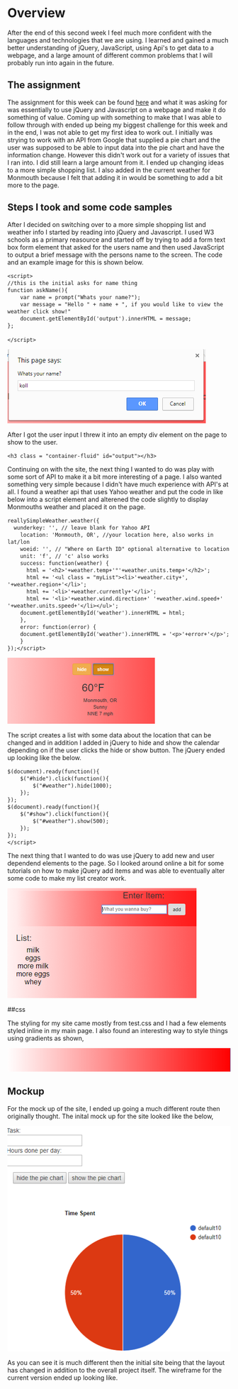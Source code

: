 

# Overview
After the end of this second week I feel much more confident with the languages and technologies that we are using. I learned and gained a much better understanding of jQuery, JavaScript, using Api's to get data to a webpage, and a large amount of different common problems that I will probably run into again in the future. 


## The assignment
The assignment for this week can be found [here](http://www.wou.edu/~morses/classes/cs46x/assignments/HW2.html) and what it was asking for was essentially to use jQuery and Javascript on a webpage and make it do something of value. Coming up with something to make that I was able to follow through with ended up being my biggest challenge for this week and in the end, I was not able to get my first idea to work out. I initially was strying to work with an API from Google that supplied a pie chart and the user was supposed to be able to input data into the pie chart and have the information change. However this didn't work out for a variety of issues that I ran into. I did still learn a large amount from it. I ended up changing ideas to a more simple shopping list. I also added in the current weather for Monmouth because I felt that adding it in would be something to add a bit more to the page. 


## Steps I took and some code samples
After I decided on switching over to a more simple shopping list and weather info I started by reading into jQuery and Javascript. I used W3 schools as a primary reasource and started off by trying to add a form text box form element that asked for the users name and then used JavaScript to output a brief message with the persons name to the screen. The code and an example image for this is shown below. 

  

    <script>
    //this is the initial asks for name thing
    function askName(){
        var name = prompt("Whats your name?");
        var message = "Hello " + name + ", if you would like to view the weather click show!"
        document.getElementById('output').innerHTML = message;
    };
    
    </script>
![prompt picture](pics/prompt.PNG "JS prompt")


After I got the user input I threw it into an empty div element on the page to show to the user.


    <h3 class = "container-fluid" id="output"></h3>



Continuing on with the site, the next thing I wanted to do was play with some sort of API to make it a bit more interesting of a page. I also wanted something very simple because I didn't have much experience with API's at all. I found a weather api that uses Yahoo weather and put the code in like below into a script element and alterened the code slightly to display Monmouths weather and placed it on the page.

```  //this is for showing the weather and should be used when the no button is clicked.
reallySimpleWeather.weather({
  wunderkey: '', // leave blank for Yahoo API
    location: 'Monmouth, OR', //your location here, also works in lat/lon
    woeid: '', // "Where on Earth ID" optional alternative to location
    unit: 'f', // 'c' also works
    success: function(weather) {
      html = '<h2>'+weather.temp+'°'+weather.units.temp+'</h2>';
      html += '<ul class = "myList"><li>'+weather.city+', '+weather.region+'</li>';
      html += '<li>'+weather.currently+'</li>';
      html += '<li>'+weather.wind.direction+' '+weather.wind.speed+' '+weather.units.speed+'</li></ul>';
    document.getElementById('weather').innerHTML = html;
    },
    error: function(error) {
    document.getElementById('weather').innerHTML = '<p>'+error+'</p>';
    }
});</script>

```
![Weather picture](pics/weather.PNG "JS prompt")


The script creates a list with some data about the location that can be changed and in addition I added in jQuery to hide and show the calendar depending on if the user clicks the hide or show button. The jQuery ended up looking like the below.

```<script>
$(document).ready(function(){
    $("#hide").click(function(){
        $("#weather").hide(1000);
    });
});
$(document).ready(function(){
    $("#show").click(function(){
        $("#weather").show(500);
    });
});
</script>
```



The next thing that I wanted to do was use jQuery to add new and user dependend elements to the page. So I looked around online a bit for some tutorials on how to make jQuery add items and was able to eventually alter some code to make my list creator work.



![a list](pics/list.PNG "JS prompt")



##css

The styling for my site came mostly from test.css and I had a few elements styled inline in my main page. I also found an interesting way to style things using gradients as shown,

 ![gradient](pics/colors.PNG "JS prompt")


## Mockup

For the mock up of the site, I ended up going a much different route then originally thought. The inital mock up for the site looked like the below, 



![wireframe](pics/wireframe.PNG "JS prompt")


As you can see it is much different then the initial site being that the layout has changed in addition to the overall project itself. The wireframe for the current version ended up looking like.


